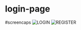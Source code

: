 ﻿# login-page
 #screencaps
 ![LOGIN](/screencaps/login_ss.jpg)
 ![REGISTER](screencaps/register_ss.jpg)
